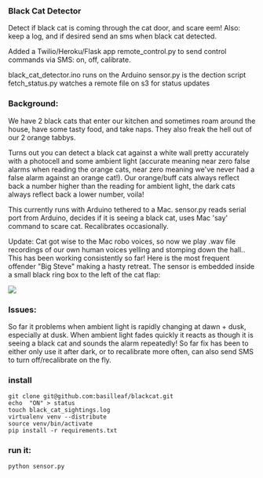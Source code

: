 ### Black Cat Detector

Detect if black cat is coming through the cat door, and scare eem! Also: keep a log, and if desired send an sms when black cat detected.

Added a Twilio/Heroku/Flask app remote_control.py to send control commands via SMS: on, off, calibrate.

black_cat_detector.ino runs on the Arduino
sensor.py is the dection script
fetch_status.py watches a remote file on s3 for status updates

### Background:

We have 2 black cats that enter our kitchen and sometimes roam around the house, have some tasty food, and take naps. They also freak the hell out of our 2 orange tabbys.

Turns out you can detect a black cat against a white wall pretty accurately with a photocell and some ambient light (accurate meaning near zero false alarms when reading the orange cats, near zero meaning we've never had a false alarm against an orange cat!). Our orange/buff cats always reflect back a number higher than the reading for ambient light, the dark cats always reflect back a lower number, voila!

This currently runs with Arduino tethered to a Mac. sensor.py reads serial port from Arduino, decides if it is seeing a black cat, uses Mac 'say' command to scare cat. Recalibrates occasionally.

Update: Cat got wise to the Mac robo voices, so now we play .wav file recordings of our own human voices yelling and stomping down the hall.. This has been working consistently so far! Here is the most frequent offender "Big Steve" making a hasty retreat. The sensor is embedded inside a small black ring box to the left of the cat flap:

<img src = "https://dl.dropboxusercontent.com/u/22391580/big_steve_gets_yelled_at.jpg">

### Issues:

So far it problems when ambient light is rapidly changing at dawn + dusk, especially at dusk. When ambient light fades quickly it reacts as though it is seeing a black cat and sounds the alarm repeatedly! So far fix has been to either only use it after dark, or to recalibrate more often, can also send SMS to turn off/recalibrate on the fly.

### install

    git clone git@github.com:basilleaf/blackcat.git
    echo  "ON" > status
    touch black_cat_sightings.log
    virtualenv venv --distribute
    source venv/bin/activate
    pip install -r requirements.txt

### run it:

    python sensor.py